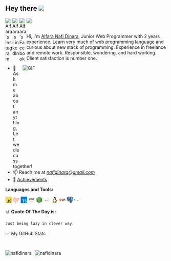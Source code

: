 ## Hey there <img src="https://media.giphy.com/media/hvRJCLFzcasrR4ia7z/giphy.gif" width="25px">
<a href="https://www.instagram.com/alfaraaa.nd/">
  <img align="left" alt="Alfara's Instagram" width="22px" src="https://raw.githubusercontent.com/bablubambal/All_logo_and_pictures/main/social%20icons/instagram.svg" />
</a>
<a href="https://www.linkedin.com/in/alfarand/">
  <img align="left" alt="Alfara's LinkedIn" width="22px" src="https://raw.githubusercontent.com/bablubambal/All_logo_and_pictures/main/social%20icons/linkedin.svg" />
</a>
<a href="https://www.facebook.com/algaroow">
  <img align="left" alt="Alfara's Facebook" width="22px" src="https://raw.githubusercontent.com/bablubambal/All_logo_and_pictures/main/social%20icons/facebook.svg" />
</a>

<img src="https://komarev.com/ghpvc/?username=Nafidinara&color=blue&style=flat-square" align="left" />

<br />
<br />

Hi, I'm [Alfara Nafi Dinara](https://www.linkedin.com/in/alfarand/), Junior Web Programmer with 2 years experience. Learn very much
of web programming language and curious about new stack of
programming. Experience in freelance and remote work.
Responsible, wondering, and hard working. Client satisfaction is
number one.

  <img align="right" style="margin-left: 10px" alt="GIF" src="https://media.giphy.com/media/L1R1tvI9svkIWwpVYr/giphy.gif?raw=true" width="450" height="300" />


- 💬 Ask me about anything,Let we discuss together!
- 📫 Reach me at <i>nafidinara@gmail.com</i>
- 📝 [Achievements](https://drive.google.com/drive/folders/1ayJ7Zg_zJbVlpW4kIWq_tlTAahvNgmyY?usp=sharing)

**Languages and Tools:**  

<code><img height="20" src="https://raw.githubusercontent.com/github/explore/80688e429a7d4ef2fca1e82350fe8e3517d3494d/topics/javascript/javascript.png"></code>
<code><img height="20" src="https://raw.githubusercontent.com/github/explore/80688e429a7d4ef2fca1e82350fe8e3517d3494d/topics/laravel/laravel.png"></code>
<code><img height="20" src="https://raw.githubusercontent.com/github/explore/80688e429a7d4ef2fca1e82350fe8e3517d3494d/topics/typescript/typescript.png"></code>
<code><img height="20" src="https://raw.githubusercontent.com/github/explore/fbceb94436312b6dacde68d122a5b9c7d11f9524/topics/aws/aws.png"></code>
<code><img height="20" src="https://raw.githubusercontent.com/github/explore/80688e429a7d4ef2fca1e82350fe8e3517d3494d/topics/nodejs/nodejs.png"></code>
<code><img height="20" src="https://raw.githubusercontent.com/github/explore/80688e429a7d4ef2fca1e82350fe8e3517d3494d/topics/mysql/mysql.png"></code>
<code><img height="20" src="https://raw.githubusercontent.com/github/explore/80688e429a7d4ef2fca1e82350fe8e3517d3494d/topics/linux/linux.png"></code>
<code><img height="20" src="https://raw.githubusercontent.com/github/explore/80688e429a7d4ef2fca1e82350fe8e3517d3494d/topics/git/git.png"></code>
<code><img height="20" src="https://raw.githubusercontent.com/github/explore/80688e429a7d4ef2fca1e82350fe8e3517d3494d/topics/postgresql/postgresql.png"></code>
<code><img height="20" src="https://raw.githubusercontent.com/github/explore/80688e429a7d4ef2fca1e82350fe8e3517d3494d/topics/mongodb/mongodb.png"></code>

📊 **Quote Of The Day is:**
<!--START_SECTION:waka-->
```text
Just being lazy in clever way.
```
<!--END_SECTION:waka-->

📈 My GitHub Stats

<div style="display: inline-flex;margin-top: 10px;justify-content: space-evenly">
<div>
<p> <img src="https://github-readme-stats.vercel.app/api?username=Nafidinara&show_icons=true&theme=algolia" alt="nafidinara" />
</div>
<div style="margin: 0 5px">
</div>
<div>
<p> <img src="https://github-readme-stats.vercel.app/api/top-langs/?username=anuraghazra&layout=compact&show_icons=true&theme=algolia" alt="nafidinara" />
</div>
</div>


